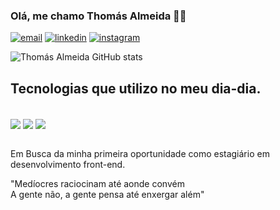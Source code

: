 ### Olá, me chamo Thomás Almeida 🙋‍♂️

[![email](https://img.shields.io/badge/Gmail-D14836?style=for-the-badge&logo=gmail&logoColor=white)](mailto:thom.almeida19@gmail.com)
[![linkedin](https://img.shields.io/badge/LinkedIn-0077B5?style=for-the-badge&logo=linkedin&logoColor=white)](https://www.linkedin.com/in/thomas-almeida-de-sousa)
[![instagram](https://img.shields.io/badge/Instagram-E4405F?style=for-the-badge&logo=instagram&logoColor=white)](https://www.instagram.com/mastho19/)

![Thomás Almeida GitHub stats](https://github-readme-stats.vercel.app/api?username=mastho19&show_icons=true&theme=dracula)

## Tecnologias que utilizo no meu dia-dia.

<div style="display: inline_block"><br/>
  <img align="center" src="https://img.shields.io/badge/HTML5-E34F26?style=for-the-badge&logo=html5&logoColor=white">
  <img align="center" src="https://img.shields.io/badge/CSS3-1572B6?style=for-the-badge&logo=css3&logoColor=white">
  <img align="center" src="https://img.shields.io/badge/JavaScript-323330?style=for-the-badge&logo=javascript&logoColor=F7DF1E">
</div> <br/>

Em Busca da minha primeira oportunidade como estagiário em desenvolvimento front-end.

"Medíocres raciocinam até aonde convém <br/>
A gente não, a gente pensa até enxergar além"
